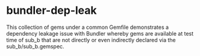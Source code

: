 # bundler-dep-leak

This collection of gems under a common Gemfile demonstrates a
dependency leakage issue with Bundler whereby gems are available at
test time of sub_b that are not directly or even indirectly declared
via the sub_b/sub_b.gemspec.
